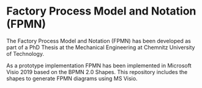 # Factory Process Model and Notation (FPMN)

The Factory Process Model and Notation (FPMN) has been developed as part of a PhD Thesis at the Mechanical Engineering at Chemnitz University of Technology.

As a prototype implementation FPMN has been implemented in Microsoft Visio 2019 based on the BPMN 2.0 Shapes.
This repository includes the shapes to generate FPMN diagrams using MS Visio.
